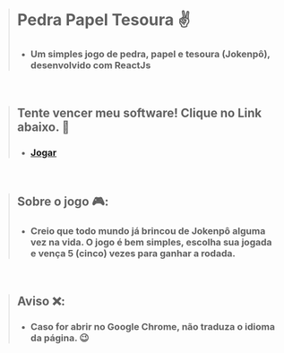 > # Pedra Papel Tesoura ✌
> - ### Um simples jogo de pedra, papel e tesoura (Jokenpô), desenvolvido com ReactJs

<br>

> ## Tente vencer meu software! Clique no Link abaixo. 🤯
> - ### [Jogar](https://jokenpo-rho-nine.vercel.app/)

<br>

> ## Sobre o jogo 🎮:
> - ### Creio que todo mundo já brincou de Jokenpô alguma vez na vida. O jogo é bem simples, escolha sua jogada e vença 5 (cinco) vezes para ganhar a rodada.

<br>

> ## Aviso ❌:
> - ### Caso for abrir no Google Chrome, não traduza o idioma da página. 😉



